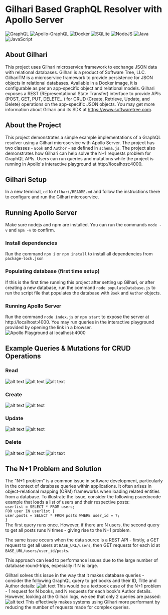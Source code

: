 # Gilhari Based GraphQL Resolver with Apollo Server
![GraphQL](https://img.shields.io/badge/-GraphQL-E10098?style=for-the-badge&logo=graphql&logoColor=white)
![Apollo-GraphQL](https://img.shields.io/badge/-ApolloGraphQL-311C87?style=for-the-badge&logo=apollo-graphql)
![Docker](https://img.shields.io/badge/docker-%230db7ed.svg?style=for-the-badge&logo=docker&logoColor=white)
![SQLite](https://img.shields.io/badge/sqlite-%2307405e.svg?style=for-the-badge&logo=sqlite&logoColor=white)
![NodeJS](https://img.shields.io/badge/node.js-6DA55F?style=for-the-badge&logo=node.js&logoColor=white)
![Java](https://img.shields.io/badge/java-%23ED8B00.svg?style=for-the-badge&logo=openjdk&logoColor=white)
![JavaScript](https://img.shields.io/badge/javascript-%23323330.svg?style=for-the-badge&logo=javascript&logoColor=%23F7DF1E)
## About Gilhari
This project uses Gilhari microservice framework to exchange JSON data with relational databases. Gilhari is a product of Software Tree, LLC. GilhariTM is a microservice framework to provide persistence for JSON objects in relational databases. Available in a Docker image, it is configurable as per an app-specific object and relational models. Gilhari exposes a REST (REpresentational State Transfer) interface to provide APIs (POST, GET, PUT, DELETE…) for CRUD (Create, Retrieve, Update, and Delete) operations on the app-specific JSON objects. You may get more information about Gilhari and its SDK at https://www.softwaretree.com.
## About the Project
This project demonstrates a simple example implementations of a GraphQL resolver using a Gilhari microservice with Apollo Server. The project has two classes - `Book` and `Author` - as defined in `schema.js`. The project also demonstrates how Gilhari can help solve the N+1 requests problem for GraphQL APIs. Users can run queries and mutations while the project is running in Apollo's interactive playground at http://localhost:4000. 

## Gilhari Setup
In a new terminal, `cd` to `Gilhari/README.md` and follow the instructions there to configure and run the Gilhari microservice.

## Running Apollo Server 
Make sure nodejs and npm are installed. You can run the commands `node -v` and `npm -v` to confirm.
### Install dependencies
Run the command `npm i` or `npm install` to install all dependencies from `package-lock.json`
### Populating database (first time setup)
If this is the first time running this project after setting up Gilhari, or after creating a new database, run the command `node populateDatabase.js` to run the script file that populates the database with `Book` and `Author` objects.
### Running Apollo Server
Run the command `node index.js` or `npm start` to expose the server at http://localhost:4000. You may run queries in the interactive playground provided by opening the link in a browser.
![Apollo Playground at localhost:4000](assets/server.png)

## Example Queries & Mutations for CRUD Operations
### Read
![alt text](assets/read1.png)
![alt text](assets/read2.png)
![alt text](assets/read3.png)

### Create
![alt text](assets/creation1.png)
![alt text](assets/creation2.png)

### Update
![alt text](assets/update1.png)
![alt text](assets/update2.png)

### Delete
![alt text](assets/deletion1.png)
![alt text](assets/deletion2.png)
![alt text](assets/deletion3.png)

## The N+1 Problem and Solution
The "N+1 problem" is a common issue in software development, particularly in the context of database queries within applications. It often arises in object-relational mapping (ORM) frameworks when loading related entities from a database. To illustrate the issue, consider the following psuedocode example that loads a list of users and their respective posts:\
`userlist = SELECT * FROM users;`\
`FOR user IN userlist {`\
    `user.posts = SELECT * FROM posts WHERE user_id = ?;`\
`}`\
The first query runs once. However, if there are N users, the second query to get all posts runs N times - giving rise to the N+1 problem.

The same issue occurs when the data source is a REST API - firstly, a GET request to get all users at `BASE_URL/users`, then GET requests for each id at `BASE_URL/users/user_id/posts`.

This approach can lead to performance issues due to the large number of database round-trips, especially if N is large.

Gilhari solves this issue in the way that it makes database queries - consider the following GraphQL query to get books and their ID, Title and Author details:
![alt text](assets/nplus1_1.png)
This would be a textbook case of the N+1 problem - 1 request for N books, and N requests for each book's Author details. However, looking at the Gilhari logs, we see that only 2 queries are passed:
![alt text](assets/nplus1_2.png)
This effectively makes systems using Gilhari more performant by reducing the number of requests made for complex queries.

